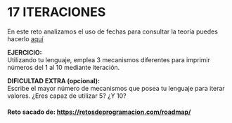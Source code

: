 # 17 ITERACIONES

En este reto analizamos el uso de fechas para consultar la teoría puedes hacerlo [aquí](../../conceptos/ITERACIONES.md)

**EJERCICIO:**  
Utilizando tu lenguaje, emplea 3 mecanismos diferentes para imprimir números del 1 al 10 mediante iteración.

**DIFICULTAD EXTRA (opcional):**  
Escribe el mayor número de mecanismos que posea tu lenguaje para iterar valores. ¿Eres capaz de utilizar 5? ¿Y 10?

#### Reto sacado de: https://retosdeprogramacion.com/roadmap/